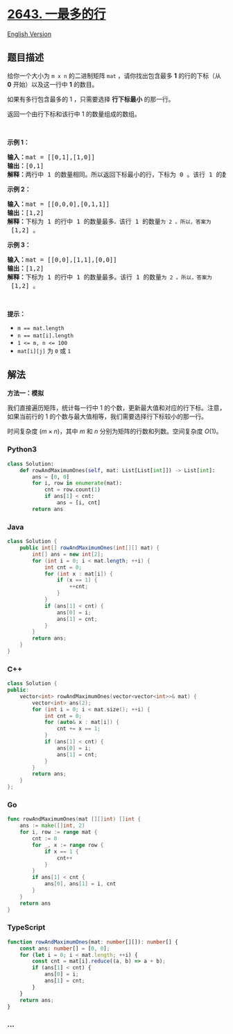 # [2643. 一最多的行](https://leetcode.cn/problems/row-with-maximum-ones)

[English Version](/solution/2600-2699/2643.Row%20With%20Maximum%20Ones/README_EN.md)

## 题目描述

<!-- 这里写题目描述 -->

<p>给你一个大小为 <code>m x n</code> 的二进制矩阵 <code>mat</code> ，请你找出包含最多 <strong>1</strong> 的行的下标（从 <strong>0</strong> 开始）以及这一行中 <strong>1</strong> 的数目。</p>

<p>如果有多行包含最多的 1 ，只需要选择 <strong>行下标最小</strong> 的那一行。</p>

<p>返回一个由行下标和该行中 1 的数量组成的数组。</p>

<p>&nbsp;</p>

<p><strong>示例 1：</strong></p>

<pre>
<strong>输入：</strong>mat = [[0,1],[1,0]]
<strong>输出：</strong>[0,1]
<strong>解释：</strong>两行中 1 的数量相同。所以返回下标最小的行，下标为 0 。该行 1 的数量为 1 。所以，答案为 [0,1] 。 
</pre>

<p><strong>示例 2：</strong></p>

<pre>
<strong>输入：</strong>mat = [[0,0,0],[0,1,1]]
<strong>输出：</strong>[1,2]
<strong>解释：</strong>下标为 1 的行中 1 的数量最多<code>。</code>该行 1 的数量<code>为 2 。所以，答案为</code> [1,2] 。
</pre>

<p><strong>示例 3：</strong></p>

<pre>
<strong>输入：</strong>mat = [[0,0],[1,1],[0,0]]
<strong>输出：</strong>[1,2]
<strong>解释：</strong>下标为 1 的行中 1 的数量最多。该行 1 的数量<code>为 2 。所以，答案为</code> [1,2] 。</pre>

<p>&nbsp;</p>

<p><strong>提示：</strong></p>

<ul>
	<li><code>m == mat.length</code>&nbsp;</li>
	<li><code>n == mat[i].length</code>&nbsp;</li>
	<li><code>1 &lt;= m, n &lt;= 100</code>&nbsp;</li>
	<li><code>mat[i][j]</code> 为 <code>0</code> 或 <code>1</code></li>
</ul>

## 解法

<!-- 这里可写通用的实现逻辑 -->

**方法一：模拟**

我们直接遍历矩阵，统计每一行中 $1$ 的个数，更新最大值和对应的行下标。注意，如果当前行的 $1$ 的个数与最大值相等，我们需要选择行下标较小的那一行。

时间复杂度 $(m \times n)$，其中 $m$ 和 $n$ 分别为矩阵的行数和列数。空间复杂度 $O(1)$。

<!-- tabs:start -->

### **Python3**

<!-- 这里可写当前语言的特殊实现逻辑 -->

```python
class Solution:
    def rowAndMaximumOnes(self, mat: List[List[int]]) -> List[int]:
        ans = [0, 0]
        for i, row in enumerate(mat):
            cnt = row.count(1)
            if ans[1] < cnt:
                ans = [i, cnt]
        return ans
```

### **Java**

<!-- 这里可写当前语言的特殊实现逻辑 -->

```java
class Solution {
    public int[] rowAndMaximumOnes(int[][] mat) {
        int[] ans = new int[2];
        for (int i = 0; i < mat.length; ++i) {
            int cnt = 0;
            for (int x : mat[i]) {
                if (x == 1) {
                    ++cnt;
                }
            }
            if (ans[1] < cnt) {
                ans[0] = i;
                ans[1] = cnt;
            }
        }
        return ans;
    }
}
```

### **C++**

```cpp
class Solution {
public:
    vector<int> rowAndMaximumOnes(vector<vector<int>>& mat) {
        vector<int> ans(2);
        for (int i = 0; i < mat.size(); ++i) {
            int cnt = 0;
            for (auto& x : mat[i]) {
                cnt += x == 1;
            }
            if (ans[1] < cnt) {
                ans[0] = i;
                ans[1] = cnt;
            }
        }
        return ans;
    }
};
```

### **Go**

```go
func rowAndMaximumOnes(mat [][]int) []int {
	ans := make([]int, 2)
	for i, row := range mat {
		cnt := 0
		for _, x := range row {
			if x == 1 {
				cnt++
			}
		}
		if ans[1] < cnt {
			ans[0], ans[1] = i, cnt
		}
	}
	return ans
}
```

### **TypeScript**

```ts
function rowAndMaximumOnes(mat: number[][]): number[] {
    const ans: number[] = [0, 0];
    for (let i = 0; i < mat.length; ++i) {
        const cnt = mat[i].reduce((a, b) => a + b);
        if (ans[1] < cnt) {
            ans[0] = i;
            ans[1] = cnt;
        }
    }
    return ans;
}
```

### **...**

```

```

<!-- tabs:end -->
